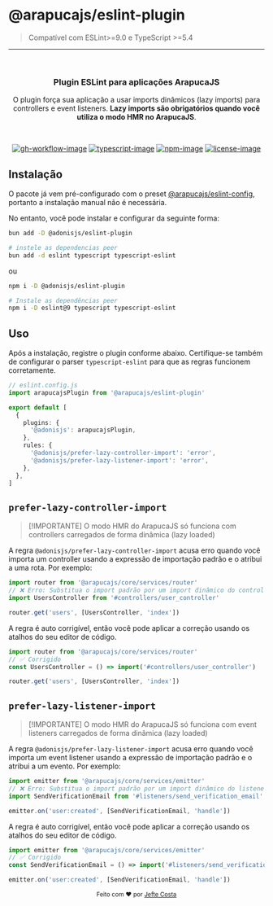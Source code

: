 # @arapucajs/eslint-plugin

> Compatível com ESLint>=9.0 e TypeScript >=5.4

<hr>
<br />

<div align="center">
  <h3>Plugin ESLint para aplicações ArapucaJS</h3>
  <p>
    O plugin força sua aplicação a usar imports dinâmicos (lazy imports) para controllers e event listeners. <strong>Lazy imports são obrigatórios quando você utiliza o modo HMR no ArapucaJS</strong>.
  </p>
</div>

<br />

<div align="center">

[![gh-workflow-image]][gh-workflow-url] [![typescript-image]][typescript-url] [![npm-image]][npm-url] [![license-image]][license-url]

</div>

## Instalação

O pacote já vem pré-configurado com o preset [@arapucajs/eslint-config](https://github.com/arapucajs/eslint-config), portanto a instalação manual não é necessária.

No entanto, você pode instalar e configurar da seguinte forma:

```sh
bun add -D @adonisjs/eslint-plugin

# instele as dependencias peer
bun add -d eslint typescript typescript-eslint
```

ou

```sh
npm i -D @adonisjs/eslint-plugin

# Instale as dependências peer
npm i -D eslint@9 typescript typescript-eslint
```

## Uso

Após a instalação, registre o plugin conforme abaixo. Certifique-se também de configurar o parser `typescript-eslint` para que as regras funcionem corretamente.

```ts
// eslint.config.js
import arapucajsPlugin from '@arapucajs/eslint-plugin'

export default [
  {
    plugins: {
      '@adonisjs': arapucajsPlugin,
    },
    rules: {
      '@adonisjs/prefer-lazy-controller-import': 'error',
      '@adonisjs/prefer-lazy-listener-import': 'error',
    },
  },
]
```

## `prefer-lazy-controller-import`

> [!IMPORTANTE]
> O modo HMR do ArapucaJS só funciona com controllers carregados de forma dinâmica (lazy loaded)

A regra `@adonisjs/prefer-lazy-controller-import` acusa erro quando você importa um controller usando a expressão de importação padrão e o atribui a uma rota. Por exemplo:

```ts
import router from '@arapucajs/core/services/router'
// ❌ Erro: Substitua o import padrão por um import dinâmico do controller
import UsersController from '#controllers/user_controller'

router.get('users', [UsersController, 'index'])
```

A regra é auto corrigível, então você pode aplicar a correção usando os atalhos do seu editor de código.

```ts
import router from '@arapucajs/core/services/router'
// ✅ Corrigido
const UsersController = () => import('#controllers/user_controller')

router.get('users', [UsersController, 'index'])
```

## `prefer-lazy-listener-import`

> [!IMPORTANTE]
> O modo HMR do ArapucaJS só funciona com event listeners carregados de forma dinâmica (lazy loaded)

A regra `@adonisjs/prefer-lazy-listener-import` acusa erro quando você importa um event listener usando a expressão de importação padrão e o atribui a um evento. Por exemplo:

```ts
import emitter from '@arapucajs/core/services/emitter'
// ❌ Erro: Substitua o import padrão por um import dinâmico do listener
import SendVerificationEmail from '#listeners/send_verification_email'

emitter.on('user:created', [SendVerificationEmail, 'handle'])
```

A regra é auto corrigível, então você pode aplicar a correção usando os atalhos do seu editor de código.

```ts
import emitter from '@arapucajs/core/services/emitter'
// ✅ Corrigido
const SendVerificationEmail = () => import('#listeners/send_verification_email')

emitter.on('user:created', [SendVerificationEmail, 'handle'])
```

<div align="center">
  <sub>Feito com ❤︎ por <a href="https://github.com/JefteCosta">Jefte Costa</a> 
</div>

[gh-workflow-image]: https://img.shields.io/github/actions/workflow/status/adonisjs/eslint-plugin-adonisjs/checks.yml?style=for-the-badge
[gh-workflow-url]: https://github.com/adonisjs/eslint-plugin-adonisjs/actions/workflows/checks.yml 'Github action'
[typescript-image]: https://img.shields.io/badge/Typescript-294E80.svg?style=for-the-badge&logo=typescript
[typescript-url]: "typescript"
[npm-image]: https://img.shields.io/npm/v/@adonisjs/eslint-plugin/latest.svg?style=for-the-badge&logo=npm
[npm-url]: https://www.npmjs.com/package/@adonisjs/eslint-plugin/v/latest 'npm'
[license-url]: LICENSE.md
[license-image]: https://img.shields.io/github/license/adonisjs/eslint-plugin-adonisjs?style=for-the
